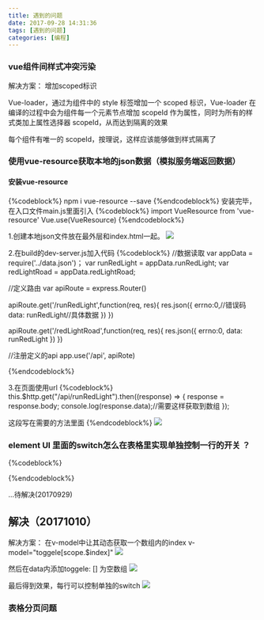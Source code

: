 ```yaml
---
title: 遇到的问题
date: 2017-09-28 14:31:36
tags: [遇到的问题]
categories: [编程]
---
```

### vue组件间样式冲突污染
解决方案： 增加scoped标识

 Vue-loader，通过为组件中的 style 标签增加一个 scoped 标识，Vue-loader 在编译的过程中会为组件每一个元素节点增加 scopeId 作为属性，同时为所有的样式类加上属性选择器 scopeId，从而达到隔离的效果

每个组件有唯一的 scopeId，按理说，这样应该能够做到样式隔离了


### 使用vue-resource获取本地的json数据（模拟服务端返回数据）

#### 安装vue-resource
{%codeblock%}
npm i vue-resource --save
{%endcodeblock%}
安装完毕，在入口文件main.js里面引入
{%codeblock%}
import VueResource from 'vue-resource'
Vue.use(VueResource)
{%endcodeblock%}

1.创建本地json文件放在最外层和index.html一起。
![](/img/rescource.jpg)


2.在build的dev-server.js加入代码
{%codeblock%}
//数据读取
var appData = require('../data.json')；
var runRedLight = appData.runRedLight;
var redLightRoad = appData.redLightRoad;

//定义路由
var apiRoute = express.Router()

apiRoute.get('/runRedLight',function(req, res){
  res.json({
    errno:0,//错误码
    data: runRedLight//具体数据
  })
})

apiRoute.get('/redLightRoad',function(req, res){
  res.json({
    errno:0,
    data: runRedLight
  })
})

//注册定义的api
app.use('/api', apiRote)

{%endcodeblock%}

3.在页面使用url
{%codeblock%}
this.$http.get("/api/runRedLight").then((response) => {
  response = response.body;
  console.log(response.data);//需要这样获取到数组
});

这段写在需要的方法里面
{%endcodeblock%}
![](/img/data.jpg)

### element UI 里面的switch怎么在表格里实现单独控制一行的开关 ？
{%codeblock%}
<template>
<div>
    <span>Selected: {{ value4 }}</span>  
    <el-select v-model="value4" clearable placeholder='请选择' @change="gatherType($event)">
        <el-option v-for="(item,index) in options" :key="index" :label="item.label" :value="item.value">
        </el-option>
    </el-select>
    <el-input class="textSearch" placeholder="请选择日期" icon="search" v-model="input2" :on-icon-click="handleIconClick">
    </el-input>
    <el-table ref="multipleTable" :data="tableData" border style="width: 100%" :default-sort = "{prop: 'date', order: 'descending', toggele:'toggele' }">
        <el-table-column type="selection" width="55">
        </el-table-column>
        <el-table-column inline-template prop='DEVICEID' label="日期" width="120" sortable>
            <div>{{ row.DEVICEID }}</div>
        </el-table-column>
        <el-table-column prop="DEVICETYPE" label="姓名" width="120" sortable>
        </el-table-column>
        <el-table-column prop="DEVICETIME" label="地址" show-overflow-tooltip>
        </el-table-column>
        <el-table-column prop="CREATEDTIME" label="明天" show-overflow-tooltip>
        </el-table-column>
        <el-table-column label="操作" v-model="toggele">
        <template scope="scope">
            <el-button size="small" @click="handleEdit(scope.$index, scope.row)">编辑</el-button>
            <el-button size="small" type="danger" @click="handleDelete(scope.$index, scope.row)">删除</el-button>
            <el-switch v-model="toggele" on-text="" off-text="" @change="changeOff(scope.row, $event,scope.$index)">
            </el-switch>
        </template>
        </el-table-column>
    </el-table>
    <el-pagination @size-change="handleSizeChange" 
    @current-change="handleCurrentChange" :current-page="currentPage" :page-sizes="[3, 5, 10, 15]"
     :page-size="pageSize" layout="total, sizes, prev, pager, next, jumper" :total="totalCount">
    </el-pagination>
    <el-button type='primary' @click="get">获取数据</el-button>

</div>
</template>

<script>
  export default {
    data () {
      return {
        tableData3: [{
          date: '2016-05-03',
          name: '王小虎',
          address: '上海市普陀区金沙江路 1518 弄'
        }, {
          date: '2016-05-02',
          name: '王小虎',
          address: '上海市普陀区金沙江路 1518 弄'
        }, {
          date: '2016-05-04',
          name: '王小虎',
          address: '上海市普陀区金沙江路 1518 弄'
        }, {
          date: '2016-05-01',
          name: '王小虎',
          address: '上海市普陀区金沙江路 1518 弄'
        }, {
          date: '2016-05-08',
          name: '王小虎',
          address: '上海市普陀区金沙江路 1518 弄'
        }, {
          date: '2016-05-06',
          name: '王小虎',
          address: '上海市普陀区金沙江路 1518 弄'
        }, {
          date: '2016-05-07',
          name: '王小虎',
          address: '上海市普陀区金沙江路 1518 弄'
        }],
        multipleSelection: [],
        options: [{
          value: '选项1',
          label: '黄金糕'
        }, {
          value: '选项2',
          label: '双皮奶'
        }, {
          value: '选项3',
          label: '蚵仔煎'
        }, {
          value: '选项4',
          label: '龙须面'
        }, {
          value: '选项5',
          label: '北京烤鸭'
        }],
        value4: '黄金糕',
        currentPage: 4,
        pageSize: 3,
        totalCount: 10,
        toggele: true,
        input2: '',
        tableData: []
      }
    },

    methods: {
      toggleSelection (rows) {
        if (rows) {
          rows.forEach(row => {
            this.$refs.multipleTable.toggleRowSelection(row)
          })
        } else {
          this.$refs.multipleTable.clearSelection()
        }
      },
      handleEdit (index, row) { // 编辑
        console.log(index)
      },
      handleDelete (index, row) { // 删除
        console.log(index)
      },
      handleClick (val) {
        console.log(val)
      },
      gatherType (event, item) {
        console.log(event)
        this.value4 = event
      },
      changeOff (row, e, b) {
        console.log(e)
        console.log(row)
        console.log(b)
        // this.row = !this.row
      },
      handleIconClick (e) {
        console.log(e)
      },
      get (e) {
        var v = this
        console.log(e)
        v.$http.get('/api/runRedLight').then((res) => {
          res = res.body
          console.log(res.data)
          v.tableData = res.data.Items
        })
      },
      handleSizeChange (val) {
        console.log(`每页 ${val} 条`)
      },
      handleCurrentChange (val) {
        console.log(`当前页: ${val}`)
        this.get()
      }
    }
  }

</script>
<style>
    .el-select{
        margin-bottom: 20px;
    }
    .textSearch{
        width:175px;
    }
</style>


{%endcodeblock%}

...待解决(20170929)

## 解决（20171010）
解决方案：
在v-model中让其动态获取一个数组内的index   v-model="toggele[scope.$index]"
![](/img/quesition1.jpg)

然后在data内添加toggele: []  为空数组
![](/img/question2.jpg)

最后得到效果，每行可以控制单独的switch
![](/img/question3.jpg)
### 表格分页问题